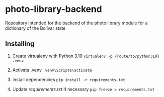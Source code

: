 # photo-library-backend

Repository intended for the backend of the photo library module for a dictionary of the Bolívar state

  
## Installing
1.  Create virtualenv with Python 3.10
    `virtualenv -p {route/to/python310} .venv`

2.  Activate .venv
     `.venv\Scripts\activate`

3. Install dependencies
    `pip install -r requirements.txt`

4. Update *requirements.txt*  if necessary
    `pip freeze > requirements.txt`
